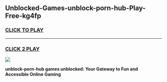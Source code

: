 
## Unblocked-Games-unblock-porn-hub-Play-Free-kg4fp
<h3>
<a href="https://premium76.site?title=unblock-porn-hub&ref=18A1">CLICK TO PLAY</a></h3>
<hr>

<h3>
<a href="https://premium76.site?title=unblock-porn-hub&ref=18A1">CLICK 2 PLAY</a>
  
</h3>

<a href="https://premium76.site?title=unblock-porn-hub&ref=18A1"><img src="https://clearcache.store/games.png"></a>


**unblock-porn-hub games unblocked: Your Gateway to Fun and Accessible Online Gaming**
